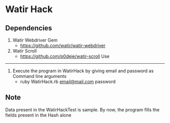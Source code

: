 # Watir Hack
Dependencies
---------------------------------------
1. Watir Webdriver Gem
	* https://github.com/watir/watir-webdriver
2. Watir Scroll 
	* https://github.com/p0deje/watir-scroll
Use
---------------------------------------
1. Execute the program in WatirHack by giving email and password as Command line arguments
	* ruby WatirHack.rb email@mail.com password

Note
---------------------------------------
Data present in the WatirHackTest is sample. By now, the program fills the fields present in the Hash alone
